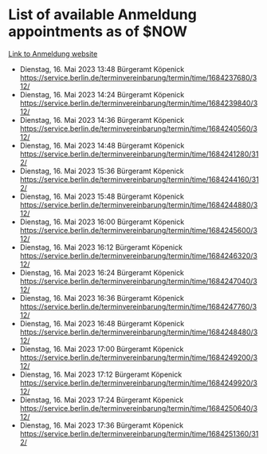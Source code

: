 # List of available Anmeldung appointments as of $NOW
[Link to Anmeldung website](https://service.berlin.de/terminvereinbarung/termin/tag.php?termin=1&anliegen[]=120686&dienstleisterlist=122210,122217,327316,122219,327312,122227,327314,122231,327346,122243,327348,122254,122252,329742,122260,329745,122262,329748,122271,327278,122273,327274,122277,327276,330436,122280,327294,122282,327290,122284,327292,122291,327270,122285,327266,122286,327264,122296,327268,150230,329760,122297,327286,122294,327284,122312,329763,122314,329775,122304,327330,122311,327334,122309,327332,317869,122281,327352,122279,329772,122283,122276,327324,122274,327326,122267,329766,122246,327318,122251,327320,122257,327322,122208,327298,122226,327300&herkunft=http%3A%2F%2Fservice.berlin.de%2Fdienstleistung%2F120686%2F)
- Dienstag, 16. Mai 2023 13:48 Bürgeramt Köpenick https://service.berlin.de/terminvereinbarung/termin/time/1684237680/312/
- Dienstag, 16. Mai 2023 14:24 Bürgeramt Köpenick https://service.berlin.de/terminvereinbarung/termin/time/1684239840/312/
- Dienstag, 16. Mai 2023 14:36 Bürgeramt Köpenick https://service.berlin.de/terminvereinbarung/termin/time/1684240560/312/
- Dienstag, 16. Mai 2023 14:48 Bürgeramt Köpenick https://service.berlin.de/terminvereinbarung/termin/time/1684241280/312/
- Dienstag, 16. Mai 2023 15:36 Bürgeramt Köpenick https://service.berlin.de/terminvereinbarung/termin/time/1684244160/312/
- Dienstag, 16. Mai 2023 15:48 Bürgeramt Köpenick https://service.berlin.de/terminvereinbarung/termin/time/1684244880/312/
- Dienstag, 16. Mai 2023 16:00 Bürgeramt Köpenick https://service.berlin.de/terminvereinbarung/termin/time/1684245600/312/
- Dienstag, 16. Mai 2023 16:12 Bürgeramt Köpenick https://service.berlin.de/terminvereinbarung/termin/time/1684246320/312/
- Dienstag, 16. Mai 2023 16:24 Bürgeramt Köpenick https://service.berlin.de/terminvereinbarung/termin/time/1684247040/312/
- Dienstag, 16. Mai 2023 16:36 Bürgeramt Köpenick https://service.berlin.de/terminvereinbarung/termin/time/1684247760/312/
- Dienstag, 16. Mai 2023 16:48 Bürgeramt Köpenick https://service.berlin.de/terminvereinbarung/termin/time/1684248480/312/
- Dienstag, 16. Mai 2023 17:00 Bürgeramt Köpenick https://service.berlin.de/terminvereinbarung/termin/time/1684249200/312/
- Dienstag, 16. Mai 2023 17:12 Bürgeramt Köpenick https://service.berlin.de/terminvereinbarung/termin/time/1684249920/312/
- Dienstag, 16. Mai 2023 17:24 Bürgeramt Köpenick https://service.berlin.de/terminvereinbarung/termin/time/1684250640/312/
- Dienstag, 16. Mai 2023 17:36 Bürgeramt Köpenick https://service.berlin.de/terminvereinbarung/termin/time/1684251360/312/
